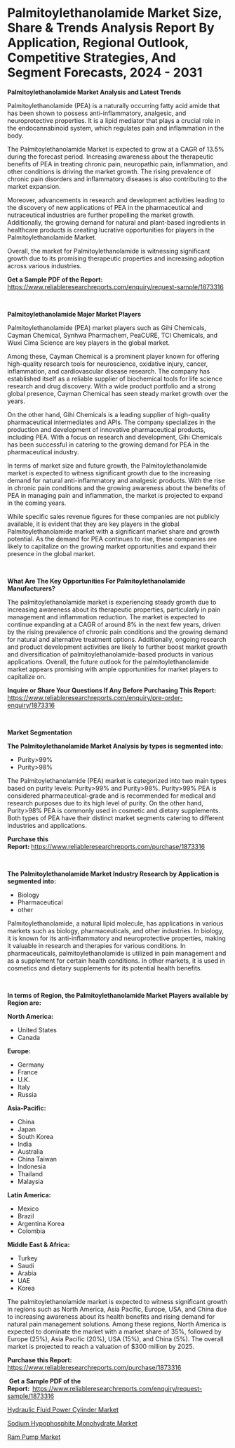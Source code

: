 <p><h1>Palmitoylethanolamide Market Size, Share & Trends Analysis Report By Application, Regional Outlook, Competitive Strategies, And Segment Forecasts, 2024 - 2031</h1></p><p><strong>Palmitoylethanolamide Market Analysis and Latest Trends</strong></p>
<p><p>Palmitoylethanolamide (PEA) is a naturally occurring fatty acid amide that has been shown to possess anti-inflammatory, analgesic, and neuroprotective properties. It is a lipid mediator that plays a crucial role in the endocannabinoid system, which regulates pain and inflammation in the body.</p><p>The Palmitoylethanolamide Market is expected to grow at a CAGR of 13.5% during the forecast period. Increasing awareness about the therapeutic benefits of PEA in treating chronic pain, neuropathic pain, inflammation, and other conditions is driving the market growth. The rising prevalence of chronic pain disorders and inflammatory diseases is also contributing to the market expansion.</p><p>Moreover, advancements in research and development activities leading to the discovery of new applications of PEA in the pharmaceutical and nutraceutical industries are further propelling the market growth. Additionally, the growing demand for natural and plant-based ingredients in healthcare products is creating lucrative opportunities for players in the Palmitoylethanolamide Market.</p><p>Overall, the market for Palmitoylethanolamide is witnessing significant growth due to its promising therapeutic properties and increasing adoption across various industries.</p></p>
<p><strong>Get a Sample PDF of the Report:&nbsp;</strong> <a href="https://www.reliableresearchreports.com/enquiry/request-sample/1873316">https://www.reliableresearchreports.com/enquiry/request-sample/1873316</a></p>
<p>&nbsp;</p>
<p><strong>Palmitoylethanolamide Major Market Players</strong></p>
<p><p>Palmitoylethanolamide (PEA) market players such as Gihi Chemicals, Cayman Chemical, Synhwa Pharmachem, PeaCURE, TCI Chemicals, and Wuxi Cima Science are key players in the global market.</p><p>Among these, Cayman Chemical is a prominent player known for offering high-quality research tools for neuroscience, oxidative injury, cancer, inflammation, and cardiovascular disease research. The company has established itself as a reliable supplier of biochemical tools for life science research and drug discovery. With a wide product portfolio and a strong global presence, Cayman Chemical has seen steady market growth over the years.</p><p>On the other hand, Gihi Chemicals is a leading supplier of high-quality pharmaceutical intermediates and APIs. The company specializes in the production and development of innovative pharmaceutical products, including PEA. With a focus on research and development, Gihi Chemicals has been successful in catering to the growing demand for PEA in the pharmaceutical industry.</p><p>In terms of market size and future growth, the Palmitoylethanolamide market is expected to witness significant growth due to the increasing demand for natural anti-inflammatory and analgesic products. With the rise in chronic pain conditions and the growing awareness about the benefits of PEA in managing pain and inflammation, the market is projected to expand in the coming years.</p><p>While specific sales revenue figures for these companies are not publicly available, it is evident that they are key players in the global Palmitoylethanolamide market with a significant market share and growth potential. As the demand for PEA continues to rise, these companies are likely to capitalize on the growing market opportunities and expand their presence in the global market.</p></p>
<p>&nbsp;</p>
<p><strong>What Are The Key Opportunities For Palmitoylethanolamide Manufacturers?</strong></p>
<p><p>The palmitoylethanolamide market is experiencing steady growth due to increasing awareness about its therapeutic properties, particularly in pain management and inflammation reduction. The market is expected to continue expanding at a CAGR of around 8% in the next few years, driven by the rising prevalence of chronic pain conditions and the growing demand for natural and alternative treatment options. Additionally, ongoing research and product development activities are likely to further boost market growth and diversification of palmitoylethanolamide-based products in various applications. Overall, the future outlook for the palmitoylethanolamide market appears promising with ample opportunities for market players to capitalize on.</p></p>
<p><strong>Inquire or Share Your Questions If Any Before Purchasing This Report:</strong> <a href="https://www.reliableresearchreports.com/enquiry/pre-order-enquiry/1873316">https://www.reliableresearchreports.com/enquiry/pre-order-enquiry/1873316</a></p>
<p>&nbsp;</p>
<p><strong>Market Segmentation</strong></p>
<p><strong>The Palmitoylethanolamide Market Analysis by types is segmented into:</strong></p>
<p><ul><li>Purity>99%</li><li>Purity>98%</li></ul></p>
<p><p>The Palmitoylethanolamide (PEA) market is categorized into two main types based on purity levels: Purity>99% and Purity>98%. Purity>99% PEA is considered pharmaceutical-grade and is recommended for medical and research purposes due to its high level of purity. On the other hand, Purity>98% PEA is commonly used in cosmetic and dietary supplements. Both types of PEA have their distinct market segments catering to different industries and applications.</p></p>
<p><strong>Purchase this Report:&nbsp;</strong><a href="https://www.reliableresearchreports.com/purchase/1873316">https://www.reliableresearchreports.com/purchase/1873316</a></p>
<p>&nbsp;</p>
<p><strong>The Palmitoylethanolamide Market Industry Research by Application is segmented into:</strong></p>
<p><ul><li>Biology</li><li>Pharmaceutical</li><li>other</li></ul></p>
<p><p>Palmitoylethanolamide, a natural lipid molecule, has applications in various markets such as biology, pharmaceuticals, and other industries. In biology, it is known for its anti-inflammatory and neuroprotective properties, making it valuable in research and therapies for various conditions. In pharmaceuticals, palmitoylethanolamide is utilized in pain management and as a supplement for certain health conditions. In other markets, it is used in cosmetics and dietary supplements for its potential health benefits.</p></p>
<p>&nbsp;</p>
<p><strong>In terms of Region, the Palmitoylethanolamide Market Players available by Region are:</strong></p>
<p>
    <p> <strong> North America: </strong>
        <ul>
            <li>United States</li>
            <li>Canada</li>
        </ul>
        </p> 
    <p> <strong> Europe: </strong>
        <ul>
            <li>Germany</li>
            <li>France</li>
            <li>U.K.</li>
            <li>Italy</li>
            <li>Russia</li>
        </ul>
        </p> 
    <p> <strong> Asia-Pacific: </strong>
        <ul>
            <li>China</li>
            <li>Japan</li>
            <li>South Korea</li>
            <li>India</li>
            <li>Australia</li>
            <li>China Taiwan</li>
            <li>Indonesia</li>
            <li>Thailand</li>
            <li>Malaysia</li>
        </ul>
        </p> 
    <p> <strong> Latin America: </strong>
        <ul>
            <li>Mexico</li>
            <li>Brazil</li>
            <li>Argentina Korea</li>
            <li>Colombia</li>
        </ul>
        </p> 
    <p> <strong> Middle East & Africa: </strong>
        <ul>
            <li>Turkey</li>
            <li>Saudi</li>
            <li>Arabia</li>
            <li>UAE</li>
            <li>Korea</li>
        </ul>
    </p>
    </p>
<p><p>The palmitoylethanolamide market is expected to witness significant growth in regions such as North America, Asia Pacific, Europe, USA, and China due to increasing awareness about its health benefits and rising demand for natural pain management solutions. Among these regions, North America is expected to dominate the market with a market share of 35%, followed by Europe (25%), Asia Pacific (20%), USA (15%), and China (5%). The overall market is projected to reach a valuation of $300 million by 2025.</p></p>
<p><strong>Purchase this Report: </strong><a href="https://www.reliableresearchreports.com/purchase/1873316">https://www.reliableresearchreports.com/purchase/1873316</a></p>
<p>&nbsp;<strong>Get a Sample PDF of the Report:&nbsp;&nbsp;</strong><a href="https://www.reliableresearchreports.com/enquiry/request-sample/1873316">https://www.reliableresearchreports.com/enquiry/request-sample/1873316</a></p>
<p><strong></strong></p>
<p><p><a href="https://view.publitas.com/reportprime-1/insights-into-hydraulic-fluid-power-cylinder-market-size-analysing-market-share-trends-and-growth-from-2023-to-2030/">Hydraulic Fluid Power Cylinder Market</a></p><p><a href="https://github.com/Sinjinluong3e0awx2m195k76/Market-Research-Report-List-1/blob/main/sodium-hypophosphite-monohydrate-market.md">Sodium Hypophosphite Monohydrate Market</a></p><p><a href="https://view.publitas.com/reportprime-1/ram-pump-market-provides-detailed-segmentation-of-this-market-based-on-type-application-and-region-and-forecast-for-the-period-from-2023-2030/">Ram Pump Market</a></p></p>